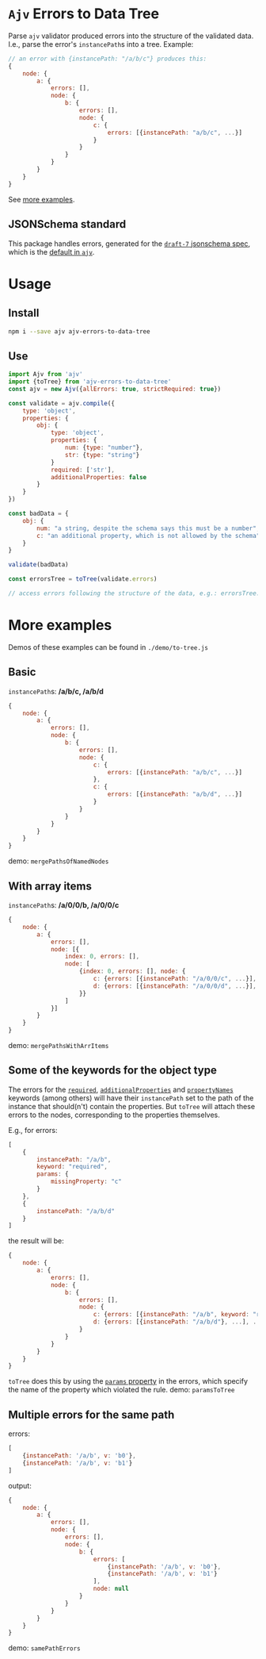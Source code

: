 # `Ajv` Errors to Data Tree
Parse `ajv` validator produced errors into the structure of the validated data. I.e., parse the error's `instancePath`s into a tree.
Example:
```javascript
// an error with {instancePath: "/a/b/c"} produces this:
{
    node: {
        a: {
            errors: [],
            node: {
                b: {
                    errors: [],
                    node: {
                        c: {
                            errors: [{instancePath: "a/b/c", ...}]
                        }
                    }
                }
            }
        }
    }
}
```
See [more examples](#more-examples).

## JSONSchema standard
This package handles errors, generated for the [`draft-7` jsonschema spec](https://datatracker.ietf.org/doc/html/draft-handrews-json-schema-validation-01), which is the [default in `ajv`](https://ajv.js.org/guide/schema-language.html#draft-07-and-draft-06).

# Usage
## Install
```bash
npm i --save ajv ajv-errors-to-data-tree
```

## Use
```javascript
import Ajv from 'ajv'
import {toTree} from 'ajv-errors-to-data-tree'
const ajv = new Ajv({allErrors: true, strictRequired: true})

const validate = ajv.compile({
    type: 'object',
    properties: {
        obj: {
            type: 'object',
            properties: {
                num: {type: "number"},
                str: {type: "string"}
            }
            required: ['str'],
            additionalProperties: false
        }
    }
})

const badData = {
    obj: {
        num: "a string, despite the schema says this must be a number",
        c: "an additional property, which is not allowed by the schema"
    }
}

validate(badData)

const errorsTree = toTree(validate.errors)

// access errors following the structure of the data, e.g.: errorsTree.node.obj.node.num
```

# More examples
Demos of these examples can be found in `./demo/to-tree.js`
## Basic
`instancePath`s: **/a/b/c, /a/b/d**
```javascript
{
    node: {
        a: {
            errors: [],
            node: {
                b: {
                    errors: [],
                    node: {
                        c: {
                            errors: [{instancePath: "a/b/c", ...}]
                        },
                        c: {
                            errors: [{instancePath: "a/b/d", ...}]
                        }
                    }
                }
            }
        }
    }
}
```
demo: `mergePathsOfNamedNodes`

## With array items
`instancePath`s: **/a/0/0/b, /a/0/0/c**
```javascript
{
    node: {
        a: {
            errors: [],
            node: [{
                index: 0, errors: [],
                node: [
                    {index: 0, errors: [], node: {
                        c: {errors: [{instancePath: "/a/0/0/c", ...}], ...},
                        d: {errors: [{instancePath: "/a/0/0/d", ...}], ...}
                    }}
                ]
            }]
        }
    }
}
```
demo: `mergePathsWithArrItems`

## Some of the keywords for the object type
The errors for the [`required`](https://datatracker.ietf.org/doc/html/draft-handrews-json-schema-validation-01#section-6.5.3), [`additionalProperties`](https://datatracker.ietf.org/doc/html/draft-handrews-json-schema-validation-01#section-6.5.6) and [`propertyNames`](https://datatracker.ietf.org/doc/html/draft-handrews-json-schema-validation-01#section-6.5.8) keywords (among others) will have their `instancePath` set to the path of the instance that should(n't) contain the properties. But `toTree` will attach these errors to the nodes, corresponding to the properties themselves.

E.g., for errors:
```javascript
[
    {
        instancePath: "/a/b",
        keyword: "required",
        params: {
            missingProperty: "c"
        }
    },
    {
        instancePath: "/a/b/d"
    }
]
```

the result will be:
```javascript
{
    node: {
        a: {
            erorrs: [],
            node: {
                b: {
                    errors: [],
                    node: {
                        c: {errors: [{instancePath: "/a/b", keyword: "required", params: {missingProperty: "c"}, ...}], ...},
                        d: {errors: [{instancePath: "/a/b/d"}, ...], ...}
                    }
                }
            }
        }
    }
}
```
`toTree` does this by using the [`params` property](https://ajv.js.org/api.html#error-parameters) in the errors, which specify the name of the property which violated the rule.
demo: `paramsToTree`

## Multiple errors for the same path
errors:
```javascript
[
    {instancePath: '/a/b', v: 'b0'},
    {instancePath: '/a/b', v: 'b1'}
]
```

output:
```javascript
{
    node: {
        a: {
            errors: [],
            node: {
                errors: [],
                node: {
                    b: {
                        errors: [
                            {instancePath: '/a/b', v: 'b0'},
                            {instancePath: '/a/b', v: 'b1'}
                        ],
                        node: null
                    }
                }
            }
        }
    }
}
```
demo: `samePathErrors`
